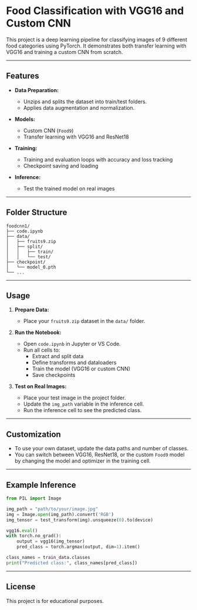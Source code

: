 # Food Classification with VGG16 and Custom CNN

This project is a deep learning pipeline for classifying images of 9 different food categories using PyTorch. It demonstrates both transfer learning with VGG16 and training a custom CNN from scratch.

---

## Features

- **Data Preparation:**

  - Unzips and splits the dataset into train/test folders.
  - Applies data augmentation and normalization.

- **Models:**

  - Custom CNN (`Food9`)
  - Transfer learning with VGG16 and ResNet18

- **Training:**

  - Training and evaluation loops with accuracy and loss tracking
  - Checkpoint saving and loading

- **Inference:**
  - Test the trained model on real images

---

## Folder Structure

```
foodcnn1/
├── code.ipynb
├── data/
│   ├── fruits9.zip
│   ├── split/
│   │   ├── train/
│   │   └── test/
├── checkpoint/
│   └── model_0.pth
└── ...
```

---

## Usage

1. **Prepare Data:**

   - Place your `fruits9.zip` dataset in the `data/` folder.

2. **Run the Notebook:**

   - Open `code.ipynb` in Jupyter or VS Code.
   - Run all cells to:
     - Extract and split data
     - Define transforms and dataloaders
     - Train the model (VGG16 or custom CNN)
     - Save checkpoints

3. **Test on Real Images:**
   - Place your test image in the project folder.
   - Update the `img_path` variable in the inference cell.
   - Run the inference cell to see the predicted class.

---

## Customization

- To use your own dataset, update the data paths and number of classes.
- You can switch between VGG16, ResNet18, or the custom `Food9` model by changing the model and optimizer in the training cell.

---

## Example Inference

```python
from PIL import Image

img_path = "path/to/your/image.jpg"
img = Image.open(img_path).convert('RGB')
img_tensor = test_transform(img).unsqueeze(0).to(device)

vgg16.eval()
with torch.no_grad():
    output = vgg16(img_tensor)
    pred_class = torch.argmax(output, dim=1).item()

class_names = train_data.classes
print("Predicted class:", class_names[pred_class])
```

---

## License

This project is for educational purposes.
